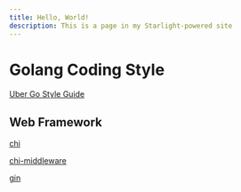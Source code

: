 ```yaml
---
title: Hello, World!
description: This is a page in my Starlight-powered site
---
```


# Golang Coding Style

[Uber Go Style Guide](https://github.com/uber-go/guide)

## Web Framework

[chi](https://github.com/go-chi/chi)

[chi-middleware](https://github.com/alexsergivan/blog-examples/blob/master/middleware/main.go)

[gin](https://github.com/gin-gonic/gin)
